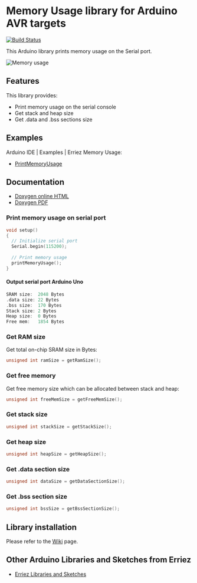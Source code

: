 # Memory Usage library for Arduino AVR targets
[![Build Status](https://travis-ci.org/Erriez/ErriezMemoryUsage.svg?branch=master)](https://travis-ci.org/Erriez/ErriezMemoryUsage)

This Arduino library prints memory usage on the Serial port.

![Memory usage](https://raw.githubusercontent.com/Erriez/ErriezMemoryUsage/master/extras/ErriezMemoryUsage.png)


## Features
This library provides:
* Print memory usage on the serial console 
* Get stack and heap size
* Get .data and .bss sections size


## Examples

Arduino IDE | Examples | Erriez Memory Usage:

* [PrintMemoryUsage](https://github.com/Erriez/ErriezMemoryUsage/blob/master/examples/PrintMemoryUsage/PrintMemoryUsage.ino)


## Documentation

* [Doxygen online HTML](https://erriez.github.io/ErriezMemoryUsage)
* [Doxygen PDF](https://github.com/Erriez/ErriezMemoryUsage/raw/master/ErriezMemoryUsage.pdf)


### Print memory usage on serial port
```c++
void setup()
{
  // Initialize serial port
  Serial.begin(115200);
  
  // Print memory usage
  printMemoryUsage();
}
```

#### Output serial port Arduino Uno
```c++
SRAM size:  2048 Bytes
.data size: 22 Bytes
.bss size:  170 Bytes
Stack size: 2 Bytes
Heap size:  0 Bytes
Free mem:   1854 Bytes
```

### Get RAM size
Get total on-chip SRAM size in Bytes:
```c++
unsigned int ramSize = getRamSize();
```

### Get free memory
Get free memory size which can be allocated between stack and heap: 
```c++
unsigned int freeMemSize = getFreeMemSize();
```

### Get stack size
```c++
unsigned int stackSize = getStackSize();
```

### Get heap size
```c++
unsigned int heapSize = getHeapSize();
```

### Get .data section size
```c++
unsigned int dataSize = getDataSectionSize();
```

### Get .bss section size
```c++
unsigned int bssSize = getBssSectionSize();
```


## Library installation

Please refer to the [Wiki](https://github.com/Erriez/ErriezArduinoLibrariesAndSketches/wiki) page.


## Other Arduino Libraries and Sketches from Erriez

* [Erriez Libraries and Sketches](https://github.com/Erriez/ErriezArduinoLibrariesAndSketches)
